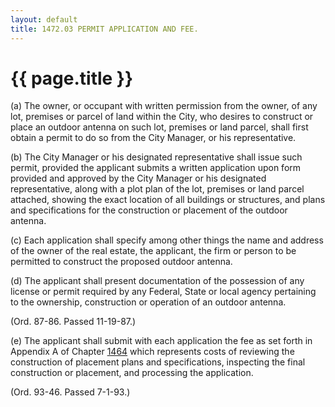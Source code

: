```yaml
---
layout: default 
title: 1472.03 PERMIT APPLICATION AND FEE.
---
```


{{ page.title }}
================

​(a) The owner, or occupant with written permission from the owner, of
any lot, premises or parcel of land within the City, who desires to
construct or place an outdoor antenna on such lot, premises or land
parcel, shall first obtain a permit to do so from the City Manager, or
his representative.

​(b) The City Manager or his designated representative shall issue such
permit, provided the applicant submits a written application upon form
provided and approved by the City Manager or his designated
representative, along with a plot plan of the lot, premises or land
parcel attached, showing the exact location of all buildings or
structures, and plans and specifications for the construction or
placement of the outdoor antenna.

​(c) Each application shall specify among other things the name and
address of the owner of the real estate, the applicant, the firm or
person to be permitted to construct the proposed outdoor antenna.

​(d) The applicant shall present documentation of the possession of any
license or permit required by any Federal, State or local agency
pertaining to the ownership, construction or operation of an outdoor
antenna.

(Ord. 87-86. Passed 11-19-87.)

​(e) The applicant shall submit with each application the fee as set
forth in Appendix A of Chapter [1464](58d37b9c.html) which represents
costs of reviewing the construction of placement plans and
specifications, inspecting the final construction or placement, and
processing the application.

(Ord. 93-46. Passed 7-1-93.)
